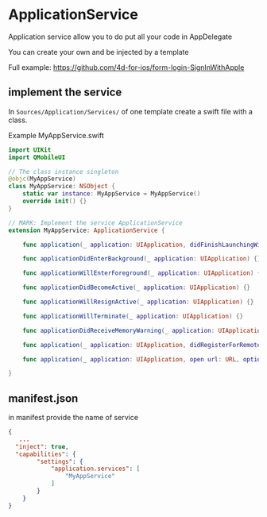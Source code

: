 # ApplicationService


Application service allow you to do put all your code in AppDelegate

You can create your own and be injected by a template

Full example: https://github.com/4d-for-ios/form-login-SignInWithApple

## implement the service

In `Sources/Application/Services/` of one template create a swift file with a class. 

Example MyAppService.swift

```swift
import UIKit
import QMobileUI

// The class instance singleton
@objc(MyAppService)
class MyAppService: NSObject {
    static var instance: MyAppService = MyAppService()
    override init() {}
}

// MARK: Implement the service ApplicationService
extension MyAppService: ApplicationService {

    func application(_ application: UIApplication, didFinishLaunchingWithOptions launchOptions: [UIApplication.LaunchOptionsKey: Any]?) {}

    func applicationDidEnterBackground(_ application: UIApplication) {}

    func applicationWillEnterForeground(_ application: UIApplication) {}

    func applicationDidBecomeActive(_ application: UIApplication) {}

    func applicationWillResignActive(_ application: UIApplication) {}

    func applicationWillTerminate(_ application: UIApplication) {}

    func applicationDidReceiveMemoryWarning(_ application: UIApplication) {}

    func application(_ application: UIApplication, didRegisterForRemoteNotificationsWithDeviceToken deviceToken: Data) {}

    func application(_ application: UIApplication, open url: URL, options: [UIApplication.OpenURLOptionsKey: Any]) {}

}
```

## manifest.json

in manifest provide the name of service

```json
{
   ...
  "inject": true,
  "capabilities": {
        "settings": {
        	"application.services": [
        		"MyAppService"
        	]
        }
    }  
}
```
